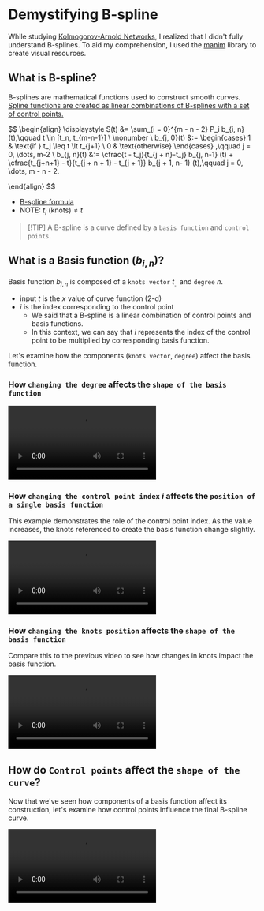 # Demystifying B-spline

While studying [Kolmogorov-Arnold Networks](https://github.com/KindXiaoming/pykan), I realized that I didn't fully understand B-splines. To aid my comprehension, I used the [manim](https://github.com/3b1b/manim) library to create visual resources.

## What is B-spline?

B-splines are mathematical functions used to construct smooth curves. [Spline functions are created as linear combinations of B-splines with a set of control points.](https://en.wikipedia.org/wiki/B-spline)

$$
\begin{align}
\displaystyle
S(t) &= \sum_{i = 0}^{m - n - 2} P_i b_{i, n} (t),\qquad t \in [t_n, t_{m-n-1}]
\\
\nonumber \\
b_{j, 0}(t) &:=
\begin{cases}
1 & \text{if } t_j \leq t \lt t_{j+1} \\
0 & \text{otherwise}
\end{cases}
,\qquad j = 0, \dots, m-2
\\
b_{j, n}(t) &:= \cfrac{t - t_j}{t_{j + n}-t_j} b_{j, n-1} (t) + \cfrac{t_{j+n+1} - t}{t_{j + n + 1} - t_{j + 1}} b_{j + 1, n- 1} (t),\qquad j = 0, \dots, m - n - 2.

\end{align}
$$
- [B-spline formula](https://ko.wikipedia.org/wiki/B-%EC%8A%A4%ED%94%8C%EB%9D%BC%EC%9D%B8_%EA%B3%A1%EC%84%A0)
- NOTE: $t_i\ (\text{knots}) \neq t$

> [!TIP] A B-spline is a curve defined by a `basis function` and `control points`.

## What is a Basis function ($b_{i, n}$)?

Basis function $b_{i, n}$ is composed of a `knots vector` $t_{..}$ and `degree` $n$.
- input $t$ is the $x$ value of curve function (2-d)
- $i$ is the index corresponding to the control point
    - We said that a B-spline is a linear combination of control points and basis functions.
    - In this context, we can say that $i$ represents the index of the control point to be multiplied by corresponding basis function.

Let's examine how the components (`knots vector`, `degree`) affect the basis function.

### How `changing the degree` affects the `shape of the basis function`

<video src="./1_basis_function_degree.mp4" controls></video>

### How `changing the control point index` $i$ affects the `position of a single basis function`

This example demonstrates the role of the control point index.
As the value increases, the knots referenced to create the basis function change slightly.

<video src="./2_basis_function.mp4" controls></video>

### How `changing the knots position` affects the `shape of the basis function`

Compare this to the previous video to see how changes in knots impact the basis function.

<video src="./3_basis_function_change_knots.mp4" controls></video>

## How do `Control points` affect the `shape of the curve`?

Now that we've seen how components of a basis function affect its construction, let's examine how control points influence the final B-spline curve.

<video src="./4_b_spline.mp4" controls></video>

